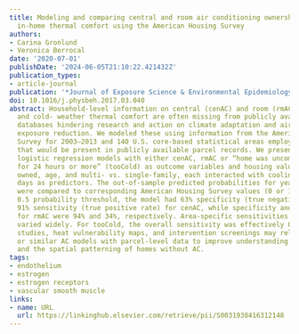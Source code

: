 ```yaml
---
title: Modeling and comparing central and room air conditioning ownership and cold-season
  in-home thermal comfort using the American Housing Survey
authors:
- Carina Gronlund
- Veronica Berrocal
date: '2020-07-01'
publishDate: '2024-06-05T21:10:22.421432Z'
publication_types:
- article-journal
publication: '*Journal of Exposure Science & Environmental Epidemiology*'
doi: 10.1016/j.physbeh.2017.03.040
abstract: Household-level information on central (cenAC) and room (rmAC) air conditioning
  and cold- weather thermal comfort are often missing from publicly available housing
  databases hindering research and action on climate adaptation and air pollution
  exposure reduction. We modeled these using information from the American Housing
  Survey for 2003–2013 and 140 U.S. core-based statistical areas employing variables
  that would be present in publicly available parcel records. We present random-intercept
  logistic regression models with either cenAC, rmAC or “home was uncomfortably cold
  for 24 hours or more” (tooCold) as outcome variables and housing value, rented vs.
  owned, age, and multi- vs. single-family, each interacted with cooling- or heating-degree
  days as predictors. The out-of-sample predicted probabilities for years 2015–2017
  were compared to corresponding American Housing Survey values (0 or 1). Using a
  0.5 probability threshold, the model had 63% specificity (true negative rate), and
  91% sensitivity (true positive rate) for cenAC, while specificity and sensitivity
  for rmAC were 94% and 34%, respectively. Area-specific sensitivities and specificities
  varied widely. For tooCold, the overall sensitivity was effectively 0%. Future epidemiologic
  studies, heat vulnerability maps, and intervention screenings may reliably use these
  or similar AC models with parcel-level data to improve understanding of health risk
  and the spatial patterning of homes without AC.
tags:
- endothelium
- estrogen
- estrogen receptors
- vascular smooth muscle
links:
- name: URL
  url: https://linkinghub.elsevier.com/retrieve/pii/S0031938416312148
---
```

